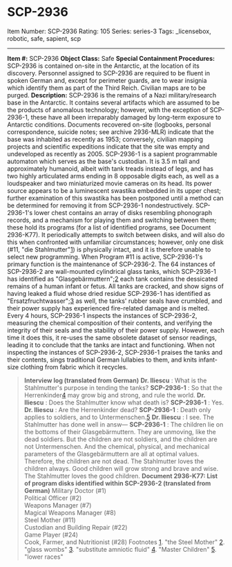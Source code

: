 # SCP-2936
Item Number: SCP-2936
Rating: 105
Series: series-3
Tags: _licensebox, robotic, safe, sapient, scp

---

**Item #:** SCP-2936
**Object Class:** Safe
**Special Containment Procedures:** SCP-2936 is contained on-site in the Antarctic, at the location of its discovery. Personnel assigned to SCP-2936 are required to be fluent in spoken German and, except for perimeter guards, are to wear insignia which identify them as part of the Third Reich. Civilian maps are to be purged.
**Description:** SCP-2936 is the remains of a Nazi military/research base in the Antarctic. It contains several artifacts which are assumed to be the products of anomalous technology; however, with the exception of SCP-2936-1, these have all been irreparably damaged by long-term exposure to Antarctic conditions. Documents recovered on-site (logbooks, personal correspondence, suicide notes; see archive 2936-MLR) indicate that the base was inhabited as recently as 1953; conversely, civilian mapping projects and scientific expeditions indicate that the site was empty and undeveloped as recently as 2005.
SCP-2936-1 is a sapient programmable automaton which serves as the base's custodian. It is 3.5 m tall and approximately humanoid, albeit with tank treads instead of legs, and has two highly articulated arms ending in 8 opposable digits each, as well as a loudspeaker and two miniaturized movie cameras on its head. Its power source appears to be a luminescent swastika embedded in its upper chest; further examination of this swastika has been postponed until a method can be determined for removing it from SCP-2936-1 nondestructively.
SCP-2936-1's lower chest contains an array of disks resembling phonograph records, and a mechanism for playing them and switching between them; these hold its programs (for a list of identified programs, see Document 2936-K77). It periodically attempts to switch between disks, and will also do this when confronted with unfamiliar circumstances; however, only one disk (#11, "die Stahlmutter"[1](javascript:;)) is physically intact, and it is therefore unable to select new programming.
When Program #11 is active, SCP-2936-1's primary function is the maintenance of SCP-2936-2.
The 64 instances of SCP-2936-2 are wall-mounted cylindrical glass tanks, which SCP-2936-1 has identified as "Glasgebärmuttern";[2](javascript:;) each tank contains the dessicated remains of a human infant or fetus. All tanks are cracked, and show signs of having leaked a fluid whose dried residue SCP-2936-1 has identified as "Ersatzfruchtwasser";[3](javascript:;) as well, the tanks' rubber seals have crumbled, and their power supply has experienced fire-related damage and is melted.
Every 4 hours, SCP-2936-1 inspects the instances of SCP-2936-2, measuring the chemical composition of their contents, and verifying the integrity of their seals and the stability of their power supply. However, each time it does this, it re-uses the same obsolete dataset of sensor readings, leading it to conclude that the tanks are intact and functioning.
When not inspecting the instances of SCP-2936-2, SCP-2936-1 praises the tanks and their contents, sings traditional German lullabies to them, and knits infant-size clothing from fabric which it recycles.
> **Interview log (translated from German)**
> **Dr. Iliescu** : What is the Stahlmutter's purpose in tending the tanks?
> **SCP-2936-1** : So that the Herrenkinder[4](javascript:;) may grow big and strong, and rule the world.
> **Dr. Iliescu** : Does the Stahlmutter know what death is?
> **SCP-2936-1** : Yes.
> **Dr. Iliescu** : Are the Herrenkinder dead?
> **SCP-2936-1** : Death only applies to soldiers, and to Untermenschen.[5](javascript:;)
> **Dr. Iliescu** : I see. The Stahlmutter has done well in answ—
> **SCP-2936-1** : The children lie on the bottoms of their Glasgebärmuttern. They are unmoving, like the dead soldiers. But the children are not soldiers, and the children are not Untermenschen. And the chemical, physical, and mechanical parameters of the Glasgebärmuttern are all at optimal values. Therefore, the children are not dead. The Stahlmutter loves the children always. Good children will grow strong and brave and wise. The Stahlmutter loves the good children.
**Document 2936-K77: List of program disks identified within SCP-2936-2 (translated from German)**
> Military Doctor (#1)  
>  Political Officer (#2)  
>  Weapons Manager (#7)  
>  Magical Weapons Manager (#8)  
>  Steel Mother (#11)  
>  Custodian and Building Repair (#22)  
>  Game Player (#24)  
>  Cook, Farmer, and Nutritionist (#28)
Footnotes
[1](javascript:;). "the Steel Mother"
[2](javascript:;). "glass wombs"
[3](javascript:;). "substitute amniotic fluid"
[4](javascript:;). "Master Children"
[5](javascript:;). "lower races"